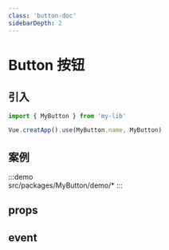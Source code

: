 ```yaml
---
class: 'button-doc'
sidebarDepth: 2
---
```


# Button 按钮

## 引入

```javascript
import { MyButton } from 'my-lib'

Vue.creatApp().use(MyButton.name, MyButton)
```

## 案例

:::demo  
src/packages/MyButton/demo/\*
:::

## props

## event
